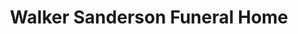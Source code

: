---
title: "Walker Sanderson Funeral Home"
url: /orem/walker-sanderson-funeral-home/
shop: funeral directors
---
